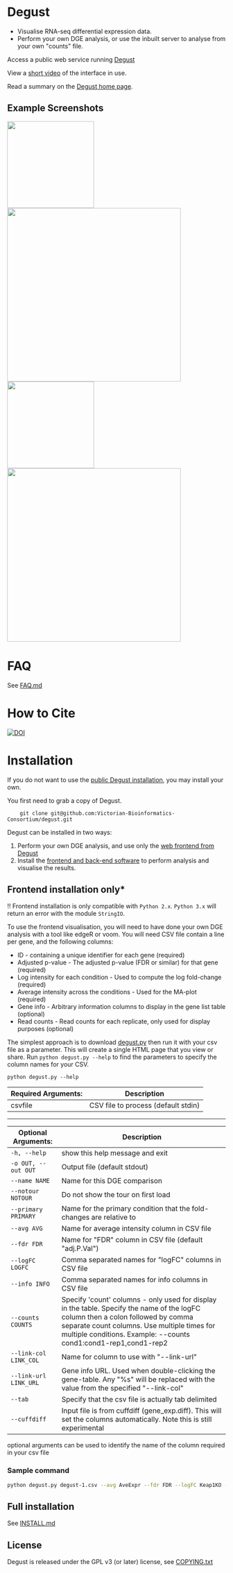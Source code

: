 # Degust

- Visualise RNA-seq differential expression data.
- Perform your own DGE analysis, or use the inbuilt server to analyse from your own "counts" file.

Access a public web service running [Degust](http://degust.erc.monash.edu)

View a [short video](https://www.youtube.com/watch?v=ucucQ_LtZ1g) of the interface in use.

Read a summary on the <a href='http://drpowell.github.io/degust/'>Degust home page</a>.

## Example Screenshots

<a href="docs/images/screenshot-libsize.png"><img src="docs/images/screenshot-libsize.png" width="200"/></a>
<a href="docs/images/screenshot-mds.png"><img src="docs/images/screenshot-mds.png" width="400"/></a>
<br/>
<a href="docs/images/screenshot-boxplot.png"><img src="docs/images/screenshot-boxplot.png" width="200"/></a>
<a href="docs/images/screenshot-mds3d.png"><img src="docs/images/screenshot-mds3d.png" width="400"/></a>

# FAQ

See [FAQ.md](FAQ.md)

# How to Cite

[![DOI](https://zenodo.org/badge/DOI/10.5281/zenodo.3258933.svg)](https://doi.org/10.5281/zenodo.3258933)

# Installation

If you do not want to use the [public Degust installation](http://degust.erc.monash.edu), you may install your own.

You first need to grab a copy of Degust.

        git clone git@github.com:Victorian-Bioinformatics-Consortium/degust.git

Degust can be installed in two ways:

1. Perform your own DGE analysis, and use only the [web frontend from Degust](#frontend-installation-only)
2. Install the [frontend and back-end software](#full-installation) to perform analysis and visualise the results.

## Frontend installation only\*

!! Frontend installation is only compatible with `Python 2.x`. `Python 3.x` will return an error with the module `StringIO`.

To use the frontend visualisation, you will need to have done your own DGE analysis with a tool like edgeR or voom. You will need CSV file contain a line per gene, and the following columns:

- ID - containing a unique identifier for each gene (required)
- Adjusted p-value - The adjusted p-value (FDR or similar) for that gene (required)
- Log intensity for each condition - Used to compute the log fold-change (required)
- Average intensity across the conditions - Used for the MA-plot (required)
- Gene info - Arbitrary information columns to display in the gene list table (optional)
- Read counts - Read counts for each replicate, only used for display purposes (optional)

The simplest approach is to download [degust.py](http://drpowell.github.io/degust/dist/latest/degust.py) then run it with your csv file as a parameter. This will create a single HTML page that you view or share. Run `python degust.py --help` to find the parameters to specify the column names for your CSV.

```
python degust.py --help
```

| Required Arguments: | Description                         |
| ------------------- | ----------------------------------- |
| csvfile             | CSV file to process (default stdin) |

---

| Optional Arguments: | Description                                                                                                                                                                                                                                         |
| ------------------- | --------------------------------------------------------------------------------------------------------------------------------------------------------------------------------------------------------------------------------------------------- |
| `-h, --help`          | show this help message and exit                                                                                                                                                                                                                     |
| `-o OUT, --out OUT`   | Output file (default stdout)                                                                                                                                                                                                                        |
| `--name NAME`         | Name for this DGE comparison                                                                                                                                                                                                                        |
| `--notour NOTOUR`     | Do not show the tour on first load                                                                                                                                                                                                                  |
| `--primary PRIMARY`   | Name for the primary condition that the fold-changes are relative to                                                                                                                                                                                |
| `--avg AVG`           | Name for average intensity column in CSV file                                                                                                                                                                                                       |
| `--fdr FDR`           | Name for "FDR" column in CSV file (default "adj.P.Val")                                                                                                                                                                                             |
| `--logFC LOGFC`       | Comma separated names for "logFC" columns in CSV file                                                                                                                                                                                               |
| `--info INFO`         | Comma separated names for info columns in CSV file                                                                                                                                                                                                  |
| `--counts COUNTS`     | Specify 'count' columns - only used for display in the table. Specify the name of the logFC column then a colon followed by comma separate count columns. Use multiple times for multiple conditions. Example: --counts cond1:cond1-rep1,cond1-rep2 |
| `--link-col LINK_COL` | Name for column to use with "--link-url"                                                                                                                                                                                                            |
| `--link-url LINK_URL` | Gene info URL. Used when double-clicking the gene-table. Any "%s" will be replaced with the value from the specified "--link-col"                                                                                                                   |
| `--tab`               | Specify that the csv file is actually tab delimited                                                                                                                                                                                                 |
| `--cuffdiff`          | Input file is from cuffdiff (gene_exp.diff). This will set the columns automatically. Note this is still experimental                                                                                                                               |

optional arguments can be used to identify the name of the column required in your csv file

### Sample command

```bash
python degust.py degust-1.csv --avg AveExpr --fdr FDR --logFC Keap1KO --info symbol --out index.html
```

## Full installation

See [INSTALL.md](INSTALL.md)

## License

Degust is released under the GPL v3 (or later) license, see <a href='http://github.com/drpowell/degust/blob/master/COPYING.txt'>COPYING.txt</a>

